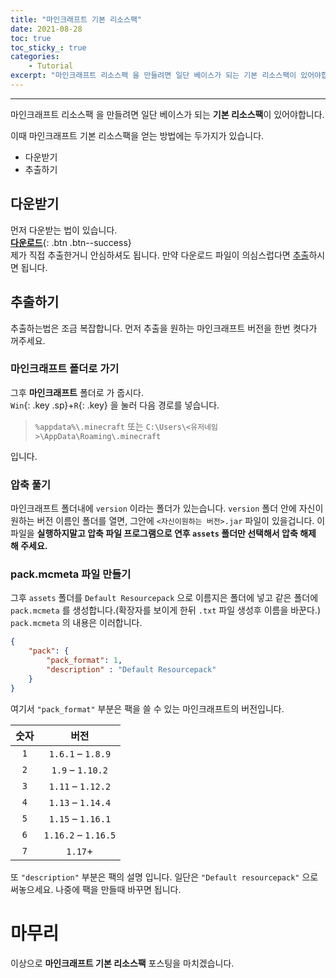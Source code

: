 ```yaml
---
title: "마인크래프트 기본 리소스팩"
date: 2021-08-28
toc: true
toc_sticky_: true
categories:
    - Tutorial
excerpt: "마인크래프트 리소스팩 을 만들려면 일단 베이스가 되는 기본 리소스팩이 있어야합니다."
---
```

***

마인크래프트 리소스팩 을 만들려면 일단 베이스가 되는 **기본 리소스팩**이 있어야합니다.

이때 마인크래프트 기본 리소스팩을 얻는 방법에는 두가지가 있습니다.
- 다운받기
- 추출하기

## 다운받기

먼저 다운받는 법이 있습니다.<br>
[**다운로드**](https://www.mediafire.com/file/jxdyjyqve1p4k5f/Default_resourcepack.zip/file){: .btn .btn--success}<br>
제가 직접 추출한거니 안심하셔도 됩니다.
만약 다운로드 파일이 의심스럽다면 [추출](#추출하기)하시면 됩니다.

## 추출하기

추출하는법은 조금 복잡합니다.
먼저 추출을 원하는 마인크래프트 버전을 한번 켯다가 꺼주세요.

### 마인크래프트 폴더로 가기

그후 **마인크래프트** 폴더로 가 줍시다.<br>
`Win`{: .key .sp}+`R`{: .key} 을 눌러 다음 경로를 넣습니다.

> `%appdata%\.minecraft`
또는
>`C:\Users\<유저네임>\AppData\Roaming\.minecraft`

입니다.

### 압축 풀기

마인크래프트 폴더내에 `version` 이라는 폴더가 있는습니다.
`version` 폴더 안에 자신이 원하는 버전 이름인 폴더를 열면,
그안에 `<자신이원하는 버전>.jar` 파일이 있을겁니다.
이 파일을 **실행하지말고 압축 파일 프로그램으로 연후 `assets` 폴더만 선택해서 압축 해제 해 주세요.**

### pack.mcmeta 파일 만들기

그후 `assets` 폴더를 `Default Resourcepack` 으로 이름지은 폴더에 넣고 같은 폴더에 `pack.mcmeta` 를 생성합니다.(확장자를 보이게 한뒤 `.txt` 파일 생성후 이름을 바꾼다.)
`pack.mcmeta` 의 내용은 이러합니다.
```json
{
    "pack": {
        "pack_format": 1,
        "description" : "Default Resourcepack"
    }
}
```

여기서 `"pack_format"` 부분은 팩을 쓸 수 있는 마인크래프트의 버전입니다.

| 숫자 | 버전 |
|:-:|:-:|
| `1` | `1.6.1` – `1.8.9` |
| `2` | `1.9` – `1.10.2` |
| `3` | `1.11` – `1.12.2` |
| `4` | `1.13` – `1.14.4` |
| `5` | `1.15` – `1.16.1` |
| `6` | `1.16.2` – `1.16.5` |
| `7` |`1.17`+|

또 `"description"` 부분은 팩의 설명 입니다. 일단은 `"Default resourcepack"` 으로 써놓으세요. 나중에 팩을 만들때 바꾸면 됩니다.

# 마무리

이상으로 **마인크래프트 기본 리소스팩** 포스팅을 마치겠습니다.
